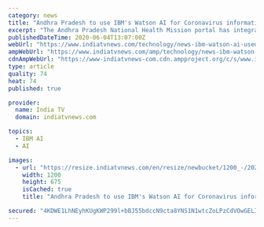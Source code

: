 ```yaml
---
category: news
title: "Andhra Pradesh to use IBM's Watson AI for Coronavirus information"
excerpt: "The Andhra Pradesh National Health Mission portal has integrated the IBM Watson virtual agent to help the residents quickly get answers to their queries about Covid-19. The chatbot is designed to understand and respond to common questions about Covid-19 in English,"
publishedDateTime: 2020-06-04T13:07:00Z
webUrl: "https://www.indiatvnews.com/technology/news-ibm-watson-ai-used-by-andhra-pradesh-for-coronavirus-queries-see-how-will-it-work-623425"
ampWebUrl: "https://www.indiatvnews.com/amp/technology/news-ibm-watson-ai-used-by-andhra-pradesh-for-coronavirus-queries-see-how-will-it-work-623425"
cdnAmpWebUrl: "https://www-indiatvnews-com.cdn.ampproject.org/c/s/www.indiatvnews.com/amp/technology/news-ibm-watson-ai-used-by-andhra-pradesh-for-coronavirus-queries-see-how-will-it-work-623425"
type: article
quality: 74
heat: 74
published: true

provider:
  name: India TV
  domain: indiatvnews.com

topics:
  - IBM AI
  - AI

images:
  - url: "https://resize.indiatvnews.com/en/resize/newbucket/1200_-/2020/06/ibm-watson-ai-1591275941.jpg"
    width: 1200
    height: 675
    isCached: true
    title: "Andhra Pradesh to use IBM's Watson AI for Coronavirus information"

secured: "4KDWE1LhNEyhKUgKWP299l+bBJ55bdccN9cta8YNS1N1wtcZoLPzCdVOwGELIQVekULSkrCuz9ovuwz33GE1dfNbl4DW0X8X7NgjtQYfbceGrgZOXqhuxvTTIFr6PMx6M+drKpy0apjm+ex0lrGniM94lACoarg4Fxog7leFIatS5giqGjjjBan49VtkUgzBBXaPPI2riJkYBFOFVk9ZrolZaWlNwTupoB892E+D3BV8H32rjXAaYr+6s3RhXO2phSbxK6xYWNuT0WB010eR7Bgbs/uWzXr2QRucgAzBxxoZ/DIPVtGV+lMqzyJwOjU+PSlcocQAKGxvxRtLNZQ+SSpalbAG1UAVEZnxqzXXniujxYh4Gzvz7hJYPyRkD6hDUX7F6VuVxKfB5n/Xwp/+lz4/Lombr5eaJL5ETa0U6wXfz3Mx4xO7anUu9rMJYW4k+KFzEdRvvfhvPNALutMCOaU8XNylYWGwCppSgRGkyFE=;44q5/xCkNNKgtN5dwZNCzw=="
---
```


